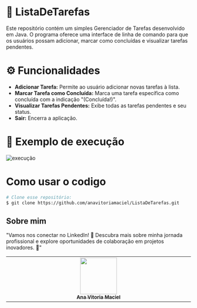 # 📃 ListaDeTarefas
Este repositório contém um simples Gerenciador de Tarefas desenvolvido em Java. O programa oferece uma interface de linha de comando para que os usuários possam adicionar, marcar como concluídas e visualizar tarefas pendentes.

# ⚙️ Funcionalidades
- **Adicionar Tarefa:** Permite ao usuário adicionar novas tarefas à lista.
- **Marcar Tarefa como Concluída:** Marca uma tarefa específica como concluída com a indicação "(Concluída!)".
- **Visualizar Tarefas Pendentes:** Exibe todas as tarefas pendentes e seu status.
- **Sair:** Encerra a aplicação.

# 📲 Exemplo de execução
![execução](https://github.com/user-attachments/assets/78f7d8e3-b8bb-4620-a78b-1d95329d562e)

# Como usar o codigo
```bash
# Clone esse repositório:
$ git clone https://github.com/anavitoriamaciel/ListaDeTarefas.git
```
##  Sobre mim
"Vamos nos conectar no LinkedIn! 🚀 Descubra mais sobre minha jornada profissional e explore oportunidades de colaboração em projetos inovadores. 🌟"
<table>
  <tbody>
    <tr>
      <td align="center" valign="top" width="14.28%"><a href="https://www.linkedin.com/in/anavitoriamaciel/"><img src="https://github.com/user-attachments/assets/fad2d485-c100-4ab8-a397-5ae4d180585a" width="100px;"/><br /><sub><b>Ana Vitoria Maciel</b></sub></a><br />
    </tr>
  </tbody>
</table>





